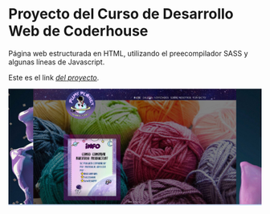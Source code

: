 # Proyecto del Curso de Desarrollo Web de Coderhouse
Página web estructurada en HTML, utilizando el preecompilador SASS y algunas líneas de Javascript.

Este es el link *[del proyecto](https://github.com/Damian-Pereyra-dv/PumyPlanet)*.

![Imagen del proyecto](/assets/img/screenfinal.JPG)
